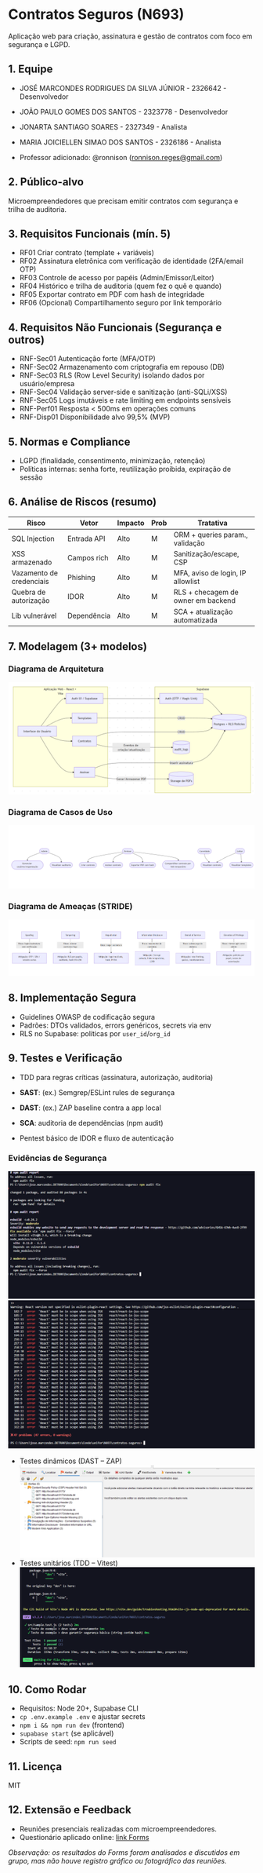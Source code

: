 # Contratos Seguros (N693)

Aplicação web para criação, assinatura e gestão de contratos com foco em segurança e LGPD.

## 1. Equipe
- JOSÉ MARCONDES RODRIGUES DA SILVA JÚNIOR - 2326642 - Desenvolvedor
- JOÃO PAULO GOMES DOS SANTOS - 2323778 - Desenvolvedor
- JONARTA SANTIAGO SOARES - 2327349 - Analista
- MARIA JOICIELLEN SIMAO DOS SANTOS - 2326186 - Analista

- Professor adicionado: @ronnison (ronnison.reges@gmail.com)

## 2. Público-alvo
Microempreendedores que precisam emitir contratos com segurança e trilha de auditoria.

## 3. Requisitos Funcionais (mín. 5)
- RF01 Criar contrato (template + variáveis)
- RF02 Assinatura eletrônica com verificação de identidade (2FA/email OTP)
- RF03 Controle de acesso por papéis (Admin/Emissor/Leitor)
- RF04 Histórico e trilha de auditoria (quem fez o quê e quando)
- RF05 Exportar contrato em PDF com hash de integridade
- RF06 (Opcional) Compartilhamento seguro por link temporário

## 4. Requisitos Não Funcionais (Segurança e outros)
- RNF-Sec01 Autenticação forte (MFA/OTP)
- RNF-Sec02 Armazenamento com criptografia em repouso (DB)
- RNF-Sec03 RLS (Row Level Security) isolando dados por usuário/empresa
- RNF-Sec04 Validação server-side e sanitização (anti-SQLi/XSS)
- RNF-Sec05 Logs imutáveis e rate limiting em endpoints sensíveis
- RNF-Perf01 Resposta < 500ms em operações comuns
- RNF-Disp01 Disponibilidade alvo 99,5% (MVP)

## 5. Normas e Compliance
- LGPD (finalidade, consentimento, minimização, retenção)
- Políticas internas: senha forte, reutilização proibida, expiração de sessão

## 6. Análise de Riscos (resumo)
| Risco                    | Vetor       | Impacto | Prob | Tratativa                            |
|-------------------------|-------------|---------|------|--------------------------------------|
| SQL Injection           | Entrada API | Alto    | M    | ORM + queries param., validação      |
| XSS armazenado          | Campos rich | Alto    | M    | Sanitização/escape, CSP              |
| Vazamento de credenciais| Phishing    | Alto    | M    | MFA, aviso de login, IP allowlist    |
| Quebra de autorização   | IDOR        | Alto    | M    | RLS + checagem de owner em backend   |
| Lib vulnerável          | Dependência | Alto    | M    | SCA + atualização automatizada       |

## 7. Modelagem (3+ modelos)

### Diagrama de Arquitetura
![Arquitetura](docs/arquitetura.png)

### Diagrama de Casos de Uso
![Casos de Uso](docs/casos-uso.png)

### Diagrama de Ameaças (STRIDE)
![Ameaças STRIDE](docs/ameacas.png)

## 8. Implementação Segura
- Guidelines OWASP de codificação segura
- Padrões: DTOs validados, errors genéricos, secrets via env
- RLS no Supabase: políticas por `user_id`/`org_id`

## 9. Testes e Verificação
- TDD para regras críticas (assinatura, autorização, auditoria)
- **SAST**: (ex.) Semgrep/ESLint rules de segurança
- **DAST**: (ex.) ZAP baseline contra a app local
- **SCA**: auditoria de dependências (npm audit)

- Pentest básico de IDOR e fluxo de autenticação

### Evidências de Segurança
![npm audit](docs/audit.png)
![SAST - ESLint](docs/sast.png)
- Testes dinâmicos (DAST – ZAP)  
![DAST - ZAP](docs/zap.png)  
- Testes unitários (TDD – Vitest)  
![TDD](docs/tdd.png)  


## 10. Como Rodar
- Requisitos: Node 20+, Supabase CLI
- `cp .env.example .env` e ajustar secrets
- `npm i && npm run dev` (frontend)
- `supabase start` (se aplicável)
- Scripts de seed: `npm run seed`

## 11. Licença
MIT

## 12. Extensão e Feedback
- Reuniões presenciais realizadas com microempreendedores.
- Questionário aplicado online: [link Forms](https://forms.office.com/Pages/ResponsePage.aspx?id=B97FqfbmWk6QlFboL680PmoBJdenaaZEhrH1SCkDsbBUQTFXWkFXOTI2TkxPTFVZUzJYQUczRkxFTy4u)

*Observação: os resultados do Forms foram analisados e discutidos em grupo, mas não houve registro gráfico ou fotográfico das reuniões.*
